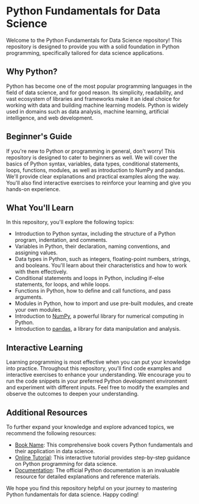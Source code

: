 # Python Fundamentals for Data Science

Welcome to the Python Fundamentals for Data Science repository! This repository is designed to provide you with a solid foundation in Python programming, specifically tailored for data science applications.

## Why Python?

Python has become one of the most popular programming languages in the field of data science, and for good reason. Its simplicity, readability, and vast ecosystem of libraries and frameworks make it an ideal choice for working with data and building machine learning models. Python is widely used in domains such as data analysis, machine learning, artificial intelligence, and web development.

## Beginner's Guide

If you're new to Python or programming in general, don't worry! This repository is designed to cater to beginners as well. We will cover the basics of Python syntax, variables, data types, conditional statements, loops, functions, modules, as well as introduction to NumPy and pandas. We'll provide clear explanations and practical examples along the way. You'll also find interactive exercises to reinforce your learning and give you hands-on experience.

## What You'll Learn

In this repository, you'll explore the following topics:

- Introduction to Python syntax, including the structure of a Python program, indentation, and comments.
- Variables in Python, their declaration, naming conventions, and assigning values.
- Data types in Python, such as integers, floating-point numbers, strings, and booleans. You'll learn about their characteristics and how to work with them effectively.
- Conditional statements and loops in Python, including if-else statements, for loops, and while loops.
- Functions in Python, how to define and call functions, and pass arguments.
- Modules in Python, how to import and use pre-built modules, and create your own modules.
- Introduction to [NumPy](https://numpy.org/), a powerful library for numerical computing in Python.
- Introduction to [pandas](https://pandas.pydata.org/), a library for data manipulation and analysis.

## Interactive Learning

Learning programming is most effective when you can put your knowledge into practice. Throughout this repository, you'll find code examples and interactive exercises to enhance your understanding. We encourage you to run the code snippets in your preferred Python development environment and experiment with different inputs. Feel free to modify the examples and observe the outcomes to deepen your understanding.

## Additional Resources

To further expand your knowledge and explore advanced topics, we recommend the following resources:

- [Book Name](link): This comprehensive book covers Python fundamentals and their application in data science.
- [Online Tutorial](link): This interactive tutorial provides step-by-step guidance on Python programming for data science.
- [Documentation](link): The official Python documentation is an invaluable resource for detailed explanations and reference materials.

We hope you find this repository helpful on your journey to mastering Python fundamentals for data science. Happy coding!

